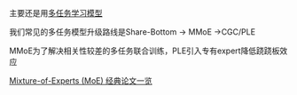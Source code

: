 


主要还是用[多任务学习模型](../../1.%20Major%20goals/Cognition/Machine%20learning/General%20Multi-Task%20Learning/Special%20Multi-Task%20Learning/Special%20Multi-Task%20Learning.md)

我们常见的多任务模型升级路线是Share-Bottom -> MMoE ->CGC/PLE

MMoE为了解决相关性较差的多任务联合训练，PLE引入专有expert降低跷跷板效应

[Mixture-of-Experts (MoE) 经典论文一览](https://zhuanlan.zhihu.com/p/542465517)